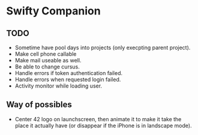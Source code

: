 # Swifty Companion

## TODO
* Sometime have pool days into projects (only execpting parent project).
* Make cell phone callable
* Make mail useable as well.
* Be able to change cursus.
* Handle errors if token authentication failed.
* Handle errors when requested login failed.
* Activity monitor while loading user.

## Way of possibles
* Center 42 logo on launchscreen, then animate it to make it take the place it actually have (or disappear if the iPhone is in landscape mode).
